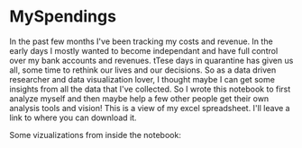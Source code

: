 # MySpendings
In the past few months I've been tracking my costs and revenue. In the early days I mostly wanted to become independant and have full control over my bank accounts and revenues. tTese days in quarantine has given us all, some time to rethink our lives and our decisions. 
So as a data driven researcher and data visualization lover, I thought maybe I can get some insights from all the data that I've collected. So I wrote this notebook to first analyze myself and then maybe help a few other people get their own analysis tools and vision!
This is a view of my excel spreadsheet. I'll leave a link to where you can download it.

Some vizualizations from inside the notebook:

